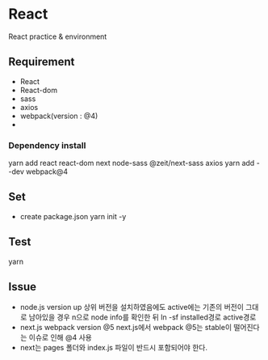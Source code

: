 # React
React practice & environment 

## Requirement
- React
- React-dom
- sass
- axios
- webpack(version : @4)
- 
### Dependency install
yarn add react react-dom next node-sass @zeit/next-sass axios
yarn add --dev webpack@4
## Set
- create package.json
yarn init -y

## Test
yarn 

## Issue
- node.js version up
상위 버전을 설치하였음에도 active에는 기존의 버전이 그대로 남아있을 경우 n으로 node info를 확인한 뒤
ln -sf installed경로 active경로
- next.js webpack version @5
next.js에서 webpack @5는 stable이 떨어진다는 이슈로 인해 @4 사용
- next는 pages 폴더와 index.js 파일이 반드시 포함되어야 한다.
